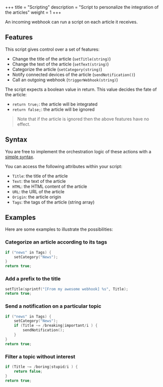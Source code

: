 +++
title = "Scripting"
description = "Script to personalize the integration of the articles"
weight = 1
+++

An incoming webhook can run a script on each article it receives.

## Features

This script gives control over a set of features:

- Change the title of the article (`setTitle(string)`)
- Change the text of the article (`setText(string)`)
- Categorize the article (`setCategory(string)`)
- Notify connected devices of the article (`sendNotification()`)
- Call an outgoing webhook (`triggerWebhook(string)`)

The script expects a boolean value in return.
This value decides the fate of the article:

- `return true;`: the article will be integrated
- `return false;`: the article will be ignored

> Note that if the article is ignored then the above features have no effect.

## Syntax

You are free to implement the orchestration logic of these actions with a [simple syntax](https://github.com/skx/evalfilter).

You can access the following attributes within your script:

- `Title`: the title of the article
- `Text`: the text of the article
- `HTML`: the HTML content of the article
- `URL`: the URL of the article
- `Origin`: the article origin
- `Tags`: the tags of the article (string array)

## Examples

Here are some examples to illustrate the possibilities:

### Categorize an article according to its tags

```c
if ("news" in Tags) {
    setCategory("News");
}
return true;
```

### Add a prefix to the title

```c
setTitle(sprintf("[From my awesome webhook] %s", Title);
return true;
```

### Send a notification on a particular topic

```c
if ("news" in Tags) {
    setCategory("News");
    if (Title ~= /breaking|important/i ) {
        sendNotification();
    }
}
return true;
```

### Filter a topic without interest

```c
if (Title ~= /boring|stupid/i ) {
    return false;
}
return true;
```
